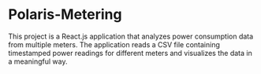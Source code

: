 # Polaris-Metering
This project is a React.js application that analyzes power consumption data from multiple meters. The application reads a CSV file containing timestamped power readings for different meters and visualizes the data in a meaningful way.
